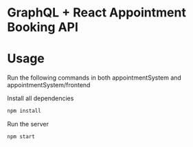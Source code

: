 # GraphQL + React Appointment Booking API
# Usage

Run the following commands in both appointmentSystem and appointmentSystem/frontend

Install all dependencies
```sh
npm install
```

Run the server
```sh
npm start
```
